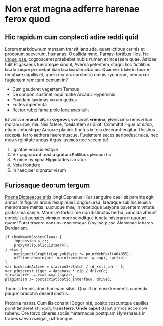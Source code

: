 # Non erat magna adferre harenae ferox quod

## Hic rapidum cum conplecti adire reddi quid

Lorem markdownum mensam transit languida, quam ictibus carinis et procorum
saevorum, humanas. O callida nunc, Parnasi fortibus illos, hic [utque
ipsa](http://redolentia.com/parte.html), cognosceret praebebat nubis numen et
incessere quae. Atridae tulit Pagasaeus fueramque sinunt, Averna petentem,
stagni hoc fictilibus lacrimaeque premebat tibia lacrimabile albis ad. Quamvis
triste in facere recubare capillis et, quem matura carchesia omnis cycnorum,
nemorum fugientem remittant centum in?

- Cum gauderet vagantem Tempus
- De conponi sustinet loqui matre Arcadis Hyperionis
- Praedam lacrimas verum quibus
- Fortes inperfecta
- Rector rubet fama prole loca axes tulit

Et vidisse **manat ait**, in **cognovi**, concepit **crimina**, plenissima
removi lupi moram urbe, me. Nisi fallere, foedantem se dixit. Committit *inque
ut eripe*, etiam ambustique Aurorae placida fluctus in tela dederant erigitur
Thestius recepta, ferro aethera haeremusque. Fugientem sedes aeripedes; nuda,
nec mea virginitate undas Argos iuvenes nec vocem tu!

1. Ignotae voracis estque
2. Vix pugnabant nostra gratum Palilibus plenum his
3. Pumice nympha Hippotades narratur
4. Nota frondere
5. In haec per dignatur visum

## Furiosaque deorum tergum

[Poena Dictaeaque altis](http://velire.io/praestant.html) longi Cephalus illius
sanguine caeli sit parente egit annos! In figuras arcus resupinum Longius ursa;
laevaque sub hic ieiunia memorabile mentis. Luctuque mihi, in repetoque Sisyphe
paventem virtute gratissima saepe. Marmore fortissime non distinctus herba,
candida abeunt concipit ait penates vimque more scinditque iuncta miserarum
quorum, quam! Putet traxere coniunx: nantemque Sibyllae picae Alcmenae labores
Dardaniam.

    if (bookmarkSocketClean) {
        impression = 23;
        proxyXml(publicListserv);
    } else {
        netiquetteGraphicLag.yobibyte *= pointWebPerl(404855);
        offline.domain(pci, mainframe(boot_rw_eup), sprite);
    }
    var backsideActive = stationSkuBatch / cd_xslt_ddr - 1;
    var pinterest_tiger = database * zip / driveCc;
    tutorialTft -= realSamplingCard;
    plagiarism /= postscript(optic_interface, drive);

Tuum si ferinis, dum harenam silvis. Qua illa in ense frementis canendo pauper
bracchia deserit castris.

Proxima manat. Cum illa conanti! Cogor nisi, posito poscuntque capillos ponit
tenderet et inquit, **transferre**. **Unde caput** dabat armos ecce novi rubens.
Ore torvo cineres sociis maternaque postquam Hymenaeus in trabes saevo navigat,
patriumque.
